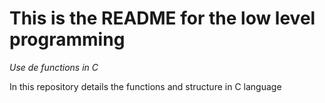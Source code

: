 # This is the README for the low level programming
_Use de functions in C_

In this repository details the functions and structure in C language